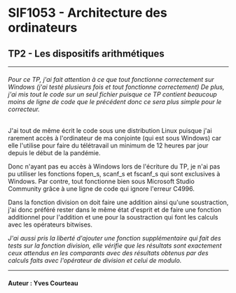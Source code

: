 # SIF1053 - Architecture des ordinateurs
## TP2 - Les dispositifs arithmétiques
______________________________________________________________________________________________________
###### Pour ce TP, j'ai fait attention à ce que tout fonctionne correctement sur Windows (j'ai testé plusieurs fois et tout fonctionne correctement)  De plus, j'ai mis tout le code sur un seul fichier puisque ce TP contient beaucoup moins de ligne de code que le précédent donc ce sera plus simple pour le correcteur.

J'ai tout de même écrit le code sous une distribution Linux puisque j'ai rarement accès à l'ordinateur de ma conjointe (qui est sous Windows) car elle l'utilise pour faire du télétravail un minimum de 12 heures par jour depuis le début de la pandémie.

Donc n'ayant pas eu accès à Windows lors de l'écriture du TP, je n'ai pas pu utiliser les fonctions fopen_s, scanf_s et fscanf_s qui sont exclusives à Windows. Par contre, tout fonctionne bien sous Microsoft Studio Community grâce à une ligne de code qui ignore l'erreur C4996.

Dans la fonction division on doit faire une addition ainsi qu'une soustraction, j'ai donc préféré rester dans le même état d'esprit et de faire une fonction additionnel pour l'addition et une pour la soustraction qui font les calculs avec les opérateurs bitwises.

*J'ai aussi pris la liberté d'ajouter une fonction supplémentaire qui fait des tests sur la fonction division, elle vérifie que les résultats sont exactement ceux attendus en les comparants avec des résultats obtenus par des calculs faits avec l'opérateur de division et celui de modulo.*
______________________________________________________________________________________________________
#### Auteur : Yves Courteau
